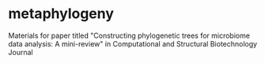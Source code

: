 # metaphylogeny
Materials for paper titled "Constructing phylogenetic trees for microbiome data analysis: A mini-review" in Computational and Structural Biotechnology Journal
